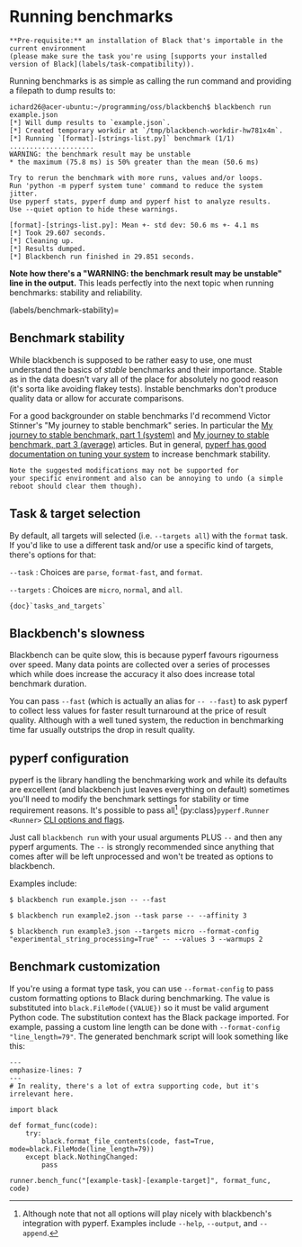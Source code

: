 # Running benchmarks

```{important}
**Pre-requisite:** an installation of Black that's importable in the current environment
(please make sure the task you're using [supports your installed version of Black](labels/task-compatibility)).
```

Running benchmarks is as simple as calling the run command and providing a filepath to
dump results to:

```console
ichard26@acer-ubuntu:~/programming/oss/blackbench$ blackbench run example.json
[*] Will dump results to `example.json`.
[*] Created temporary workdir at `/tmp/blackbench-workdir-hw781x4m`.
[*] Running `[format]-[strings-list.py]` benchmark (1/1)
.....................
WARNING: the benchmark result may be unstable
* the maximum (75.8 ms) is 50% greater than the mean (50.6 ms)

Try to rerun the benchmark with more runs, values and/or loops.
Run 'python -m pyperf system tune' command to reduce the system jitter.
Use pyperf stats, pyperf dump and pyperf hist to analyze results.
Use --quiet option to hide these warnings.

[format]-[strings-list.py]: Mean +- std dev: 50.6 ms +- 4.1 ms
[*] Took 29.607 seconds.
[*] Cleaning up.
[*] Results dumped.
[*] Blackbench run finished in 29.851 seconds.
```

**Note how there's a "WARNING: the benchmark result may be unstable" line in the
output.** This leads perfectly into the next topic when running benchmarks: stability
and reliability.

(labels/benchmark-stability)=

## Benchmark stability

While blackbench is supposed to be rather easy to use, one must understand the basics of
*stable* benchmarks and their importance. Stable as in the data doesn't vary all of the
place for absolutely no good reason (it's sorta like avoiding flakey tests). Instable
benchmarks don't produce quality data or allow for accurate comparisons.

For a good backgrounder on stable benchmarks I'd recommend Victor Stinner's "My journey
to stable benchmark" series. In particular the
[My journey to stable benchmark, part 1 (system)](https://vstinner.github.io/journey-to-stable-benchmark-system.html)
and
[My journey to stable benchmark, part 3 (average)](https://vstinner.github.io/journey-to-stable-benchmark-average.html)
articles. But in general,
[pyperf has good documentation on tuning your system](https://pyperf.readthedocs.io/en/latest/run_benchmark.html#stable-bench)
to increase benchmark stability.

```{warning}
Note the suggested modifications may not be supported for
your specific environment and also can be annoying to undo (a simple reboot should clear them though).
```

## Task & target selection

By default, all targets will selected (i.e. `--targets all`) with the `format` task. If
you'd like to use a different task and/or use a specific kind of targets, there's
options for that:

`--task`
: Choices are `parse`, `format-fast`, and `format`.

`--targets`
: Choices are `micro`, `normal`, and `all`.

```{seealso}
{doc}`tasks_and_targets`
```

## Blackbench's slowness

Blackbench can be quite slow, this is because pyperf favours rigourness over speed. Many
data points are collected over a series of processes which while does increase the
accuracy it also does increase total benchmark duration.

You can pass `--fast` (which is actually an alias for `-- --fast`) to ask pyperf to
collect less values for faster result turnaround at the price of result quality.
Although with a well tuned system, the reduction in benchmarking time far usually
outstrips the drop in result quality.

## pyperf configuration

pyperf is the library handling the benchmarking work and while its defaults are
excellent (and blackbench just leaves everything on default) sometimes you'll need to
modify the benchmark settings for stability or time requirement reasons. It's possible
to pass all[^1] {py:class}`pyperf.Runner <Runner>`
[CLI options and flags][pyperf-runner-cli].

Just call `blackbench run` with your usual arguments PLUS `--` and then any pyperf
arguments. The `--` is strongly recommended since anything that comes after will be left
unprocessed and won't be treated as options to blackbench.

Examples include:

```
$ blackbench run example.json -- --fast
```

```
$ blackbench run example2.json --task parse -- --affinity 3
```

```
$ blackbench run example3.json --targets micro --format-config "experimental_string_processing=True" -- --values 3 --warmups 2
```

## Benchmark customization

If you're using a format type task, you can use `--format-config` to pass custom
formatting options to Black during benchmarking. The value is substituted into
`black.FileMode({VALUE})` so it must be valid argument Python code. The substitution
context has the Black package imported. For example, passing a custom line length can be
done with `--format-config "line_length=79"`. The generated benchmark script will look
something like this:

```{code-block} python
---
emphasize-lines: 7
---
# In reality, there's a lot of extra supporting code, but it's irrelevant here.

import black

def format_func(code):
    try:
        black.format_file_contents(code, fast=True, mode=black.FileMode(line_length=79))
    except black.NothingChanged:
        pass

runner.bench_func("[example-task]-[example-target]", format_func, code)
```

[^1]: Although note that not all options will play nicely with blackbench's integration with
    pyperf. Examples include `--help`, `--output`, and `--append`.

[pyperf-runner-cli]: https://pyperf.readthedocs.io/en/latest/runner.html
